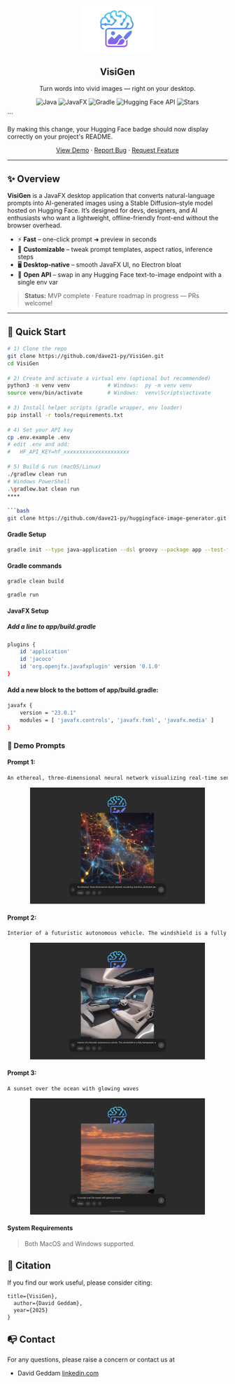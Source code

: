 <p align="center">
  <!-- Replace this logo path with your own if you have one -->
  <img width="160px" src="logo.png" alt="VisiGen logo" />
  <h2 align="center">VisiGen</h2>
  <p align="center">Turn words into vivid images — right on your desktop.</p>
</p>

<p align="center">
  <!-- Shields.io badges you might want -->
  <img alt="Java" src="https://img.shields.io/badge/Java-21+-red?logo=openjdk" />
  <img alt="JavaFX" src="https://img.shields.io/badge/JavaFX-23.0-blue?logo=java" />
  <img alt="Gradle" src="https://img.shields.io/badge/Gradle-8.x-02303A?logo=gradle&logoColor=white" />
  <img alt="Hugging Face API" src="https://img.shields.io/badge/AI-Hugging_Face--Diffusers-FDEE21?logo=huggingface&logoColor=black" />
  <img alt="Stars" src="https://img.shields.io/github/stars/dave21-py/VisiGen?style=social" />
</p>```

By making this change, your Hugging Face badge should now display correctly on your project's README.

<p align="center">
  <a href="demo.gif">View Demo</a> ·
  <a href="https://github.com/dave21-py/VisiGen/issues/new?labels=bug&template=bug_report.md">Report Bug</a> ·
  <a href="https://github.com/dave21-py/VisiGen/issues/new?labels=enhancement&template=feature_request.md">Request Feature</a>
</p>

---

## ✨ Overview

**VisiGen** is a JavaFX desktop application that converts natural-language prompts into AI-generated images using a Stable Diffusion–style model hosted on Hugging Face. It’s designed for devs, designers, and AI enthusiasts who want a lightweight, offline-friendly front-end without the browser overhead.

* ⚡ **Fast** – one-click prompt ➜ preview in seconds  
* 🎨 **Customizable** – tweak prompt templates, aspect ratios, inference steps  
* 🖥️ **Desktop-native** – smooth JavaFX UI, no Electron bloat  
* 🔌 **Open API** – swap in any Hugging Face text-to-image endpoint with a single env var  

> **Status:** MVP complete · Feature roadmap in progress — PRs welcome!

---

## 🚀 Quick Start

```bash
# 1) Clone the repo
git clone https://github.com/dave21-py/VisiGen.git
cd VisiGen

# 2) Create and activate a virtual env (optional but recommended)
python3 -m venv venv            # Windows:  py -m venv venv
source venv/bin/activate        # Windows:  venv\Scripts\activate

# 3) Install helper scripts (gradle wrapper, env loader) 
pip install -r tools/requirements.txt

# 4) Set your API key
cp .env.example .env
# edit .env and add:
#   HF_API_KEY=hf_xxxxxxxxxxxxxxxxxxxxx

# 5) Build & run (macOS/Linux)
./gradlew clean run
# Windows PowerShell
.\gradlew.bat clean run
****

```bash
git clone https://github.com/dave21-py/huggingface-image-generator.git
```

#### Gradle Setup

```bash
gradle init --type java-application --dsl groovy --package app --test-framework junit-jupiter --use-defaults --overwrite 
```
#### Gradle commands

```bash
gradle clean build
```

```bash
gradle run
```

#### JavaFX Setup
##### Add a line to app/build.gradle
```bash
plugins {
    id 'application'
    id 'jacoco'
    id 'org.openjfx.javafxplugin' version '0.1.0'
}
```
#### Add a new block to the bottom of app/build.gradle:
```bash
javafx {
    version = "23.0.1"
    modules = [ 'javafx.controls', 'javafx.fxml', 'javafx.media' ]
}
```


### 👀 Demo Prompts

#### Prompt 1:
```bash
An ethereal, three-dimensional neural network visualizing real-time sentiment analysis from global data streams. Nodes pulse with color-coded light blue for positive, red for negative, yellow for neutral, interconnected by shimmering, flowing data pathways. Abstract, intricate, glowing, high detail, cinematic lighting, bokeh background.
```

<p align="center">
<img src="demo1.png"
width="400">
</p>

#### Prompt 2:
```bash
Interior of a futuristic autonomous vehicle. The windshield is a fully transparent, adaptive display showing AI-curated points of interest, navigation overlays, and personalized entertainment. Passengers interact with the system using natural language and subtle hand gestures. Luxurious, ambient lighting, wide-angle shot, detailed interior.
```

<p align="center">
<img src="demo2.png"
width="400">
</p>

#### Prompt 3:
```bash
A sunset over the ocean with glowing waves
```

<p align="center">
<img src="demo3.png"
width="400">
</p>


#### System Requirements

> Both MacOS and Windows supported.


## 🚀 Citation

If you find our work useful, please consider citing:

```
title={VisiGen},
  author={David Geddam},
  year={2025}
}
```

## 📭 Contact

For any questions, please raise a concern or contact us at
+ David Geddam [linkedin.com](https://www.linkedin.com/in/david-geddam/)
